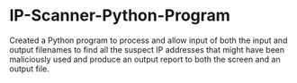 # IP-Scanner-Python-Program
Created a Python program to process and allow input of both the input and output filenames to find all the suspect IP addresses that might have been maliciously used and produce an output report to both the screen and an output file.
